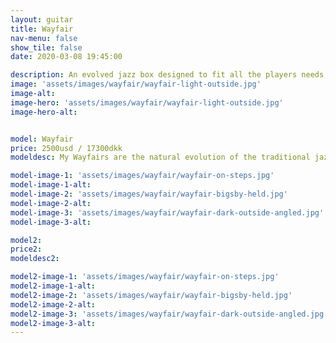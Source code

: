 ```yaml
---
layout: guitar
title: Wayfair
nav-menu: false
show_tile: false
date: 2020-03-08 19:45:00

description: An evolved jazz box designed to fit all the players needs, creatively, ergonomically and visually. 
image: 'assets/images/wayfair/wayfair-light-outside.jpg'
image-alt: 
image-hero: 'assets/images/wayfair/wayfair-light-outside.jpg'
image-hero-alt:


model: Wayfair
price: 2500usd / 17300dkk
modeldesc: My Wayfairs are the natural evolution of the traditional jazz box. When I was prototyping the first I started with a solid block of wood for the body based on the traditional size, and simply carved away material until I had a body shape that was comfortable. I would hold the body against my own, checking for any sharp edges, or corners pressing into my belly, arm and leg and ended up with my iconic shape. The deep belly and arm cuts, and thin upper side of the guitar is a bi-product of comfort.  

model-image-1: 'assets/images/wayfair/wayfair-on-steps.jpg'
model-image-1-alt:
model-image-2: 'assets/images/wayfair/wayfair-bigsby-held.jpg'
model-image-2-alt:
model-image-3: 'assets/images/wayfair/wayfair-dark-outside-angled.jpg'
model-image-3-alt:

model2:
price2: 
modeldesc2: 

model2-image-1: 'assets/images/wayfair/wayfair-on-steps.jpg'
model2-image-1-alt:
model2-image-2: 'assets/images/wayfair/wayfair-bigsby-held.jpg'
model2-image-2-alt:
model2-image-3: 'assets/images/wayfair/wayfair-dark-outside-angled.jpg'
model2-image-3-alt:
---
```

